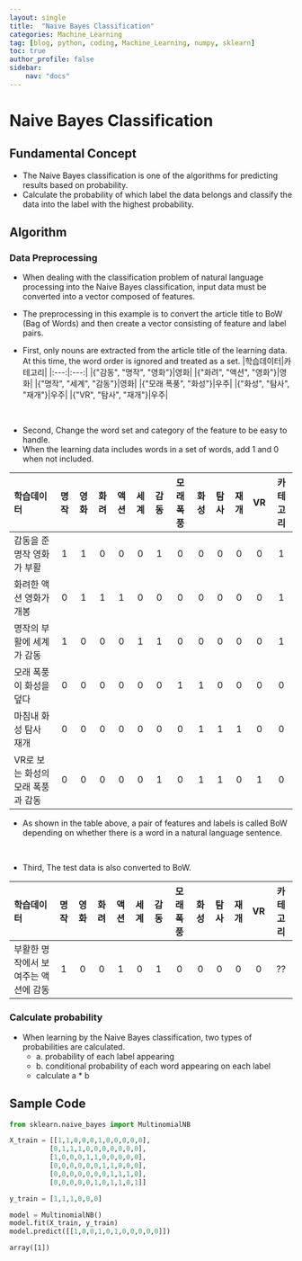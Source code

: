 ```yaml
---
layout: single
title:  "Naive Bayes Classification"
categories: Machine_Learning
tag: [blog, python, coding, Machine_Learning, numpy, sklearn]
toc: true
author_profile: false
sidebar:
    nav: "docs"
---
```


# Naive Bayes Classification

## Fundamental Concept

- The Naive Bayes classification is one of the algorithms for predicting results based on probability.
- Calculate the probability of which label the data belongs and classify the data into the label with the highest probability.

## Algorithm

### Data Preprocessing

- When dealing with the classification problem of natural language processing into the Naive Bayes classification, input data must be converted into a vector composed of features.
- The preprocessing in this example is to convert the article title to BoW (Bag of Words) and then create a vector consisting of feature and label pairs.

- First, only nouns are extracted from the article title of the learning data. At this time, the word order is ignored and treated as a set.
|학습데이터|카테고리|
|:---:|:---:|
|{"감동", "명작", "영화"}|영화|
|{"화려", "액션", "영화"}|영화|
|{"명작", "세계", "감동"}|영화|
|{"모래 폭풍", "화성"}|우주|
|{"화성", "탐사", "재개"}|우주|
|{"VR", "탐사", "재개"}|우주|

<br>

- Second, Change the word set and category of the feature to be easy to handle.
- When the learning data includes words in a set of words, add 1 and 0 when not included.

|학습데이터|명작|영화|화려|액션|세계|감동|모래 폭풍|화성|탐사|재개|VR|카테고리|
|:---|:---:|:---:|:---:|:---:|:---:|:---:|:---:|:---:|:---:|:---:|:---:|:---:|
|감동을 준 명작 영화가 부활|1|1|0|0|0|1|0|0|0|0|0|1|
|화려한 액션 영화가 개봉|0|1|1|1|0|0|0|0|0|0|0|1|
|명작의 부활에 세계가 감동|1|0|0|0|1|1|0|0|0|0|0|1|
|모래 폭풍이 화성을 덮다|0|0|0|0|0|0|1|1|0|0|0|0|
|마침내 화성 탐사 재개|0|0|0|0|0|0|0|1|1|1|0|0|
|VR로 보는 화성의 모래 폭풍과 감동|0|0|0|0|0|1|0|1|1|0|1|0|

- As shown in the table above, a pair of features and labels is called BoW depending on whether there is a word in a natural language sentence.

<br>

- Third, The test data is also converted to BoW.

|학습데이터|명작|영화|화려|액션|세계|감동|모래 폭풍|화성|탐사|재개|VR|카테고리|
|:---|:---:|:---:|:---:|:---:|:---:|:---:|:---:|:---:|:---:|:---:|:---:|:---:|
|부활한 명작에서 보여주는 액션에 감동|1|0|0|1|0|1|0|0|0|0|0|??|

### Calculate probability

- When learning by the Naive Bayes classification, two types of probabilities are calculated.
    - a. probability of each label appearing
    - b. conditional probability of each word appearing on each label
    - calculate a * b

## Sample Code


```python
from sklearn.naive_bayes import MultinomialNB

X_train = [[1,1,0,0,0,1,0,0,0,0,0],
          [0,1,1,1,0,0,0,0,0,0,0],
          [1,0,0,0,1,1,0,0,0,0,0],
          [0,0,0,0,0,0,1,1,0,0,0],
          [0,0,0,0,0,0,0,1,1,1,0],
          [0,0,0,0,0,1,0,1,1,0,1]]

y_train = [1,1,1,0,0,0]

model = MultinomialNB()
model.fit(X_train, y_train)
model.predict([[1,0,0,1,0,1,0,0,0,0,0]])
```




    array([1])


